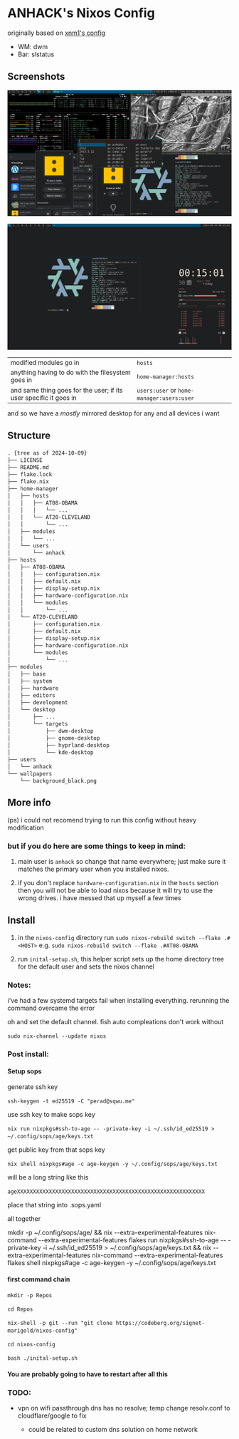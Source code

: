 # ANHACK's Nixos Config

originally based on [xnm1's config](https://github.com/XNM1/linux-nixos-hyprland-config-dotfiles)

- WM: dwm
- Bar: slstatus

## Screenshots

![everything](.github/assets/screenshot1.png)

![minimal](.github/assets/screenshot2.png)

| | |
| - | - |
| modified modules go in | `hosts` |
| anything having to do with the filesystem goes in | `home-manager:hosts` |
| and same thing goes for the user; if its user specific it goes in | `users:user` or `home-manager:users:user` |

and so we have a *mostly* mirrored desktop for any and all devices i want

## Structure
```
. {tree as of 2024-10-09}
├── LICENSE
├── README.md
├── flake.lock
├── flake.nix
├── home-manager
│   ├── hosts
│   │   ├── AT08-OBAMA
│   │   │   └── ...
│   │   └── AT20-CLEVELAND
│   │       └── ...
│   ├── modules
│   │   └── ...
│   └── users
│       └── anhack
├── hosts
│   ├── AT08-OBAMA
│   │   ├── configuration.nix
│   │   ├── default.nix
│   │   ├── display-setup.nix
│   │   ├── hardware-configuration.nix
│   │   └── modules
│   │       └── ...
│   └── AT20-CLEVELAND
│       ├── configuration.nix
│       ├── default.nix
│       ├── display-setup.nix
│       ├── hardware-configuration.nix
│       └── modules
│           └── ...
├── modules
│   ├── base
│   ├── system
│   ├── hardware
│   ├── editors
│   ├── development
│   └── desktop
│       ├── ...
│       └── targets
│           ├── dwm-desktop
│           ├── gnome-desktop
│           ├── hyprland-desktop
│           └── kde-desktop
├── users
│   └── anhack
└── wallpapers
    └── background_black.png
```

## More info
(ps) i could not recomend trying to run this config without heavy modification

### but if you do here are some things to keep in mind:

1. main user is `anhack`
so change that name everywhere; just make sure it matches the primary user when you installed nixos.

1. if you don't replace `hardware-configuration.nix` in the `hosts` section
then you will not be able to load nixos because it will try to use the wrong drives.
i have messed that up myself a few times

## Install

1. in the `nixos-config` directory run `sudo nixos-rebuild switch --flake .#<HOST>` e.g. `sudo nixos-rebuild switch --flake .#AT08-OBAMA`

1. run `inital-setup.sh`, this helper script sets up the home directory tree for the default user and sets the nixos channel

### Notes:

i've had a few systemd targets fail when installing everything. rerunning the command overcame the error

oh and set the default channel. fish auto compleations don't work without

`sudo nix-channel --update nixos`

### Post install:

#### Setup sops

generate ssh key

`ssh-keygen -t ed25519 -C "perad@sqwu.me"`

use ssh key to make sops key

`nix run nixpkgs#ssh-to-age -- -private-key -i ~/.ssh/id_ed25519 > ~/.config/sops/age/keys.txt`

get public key from that sops key

`nix shell nixpkgs#age -c age-keygen -y ~/.config/sops/age/keys.txt`

will be a long string like this

`ageXXXXXXXXXXXXXXXXXXXXXXXXXXXXXXXXXXXXXXXXXXXXXXXXXXXXXXXXXXX`

place that string into .sops.yaml

all together

mkdir -p ~/.config/sops/age/ && nix --extra-experimental-features nix-command --extra-experimental-features flakes run nixpkgs#ssh-to-age -- -private-key -i ~/.ssh/id_ed25519 > ~/.config/sops/age/keys.txt && nix --extra-experimental-features nix-command --extra-experimental-features flakes shell nixpkgs#age -c age-keygen -y ~/.config/sops/age/keys.txt

#### first command chain

`mkdir -p Repos`

`cd Repos`

`nix-shell -p git --run "git clone https://codeberg.org/signet-marigold/nixos-config"`

`cd nixos-config`

`bash ./inital-setup.sh`

#### You are probably going to have to restart after all this

### TODO:

- vpn on wifi passthrough dns has no resolve; temp change resolv.conf to cloudflare/google to fix

    - could be related to custom dns solution on home network
